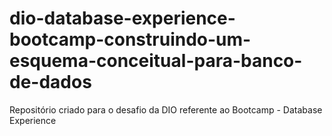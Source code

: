 # dio-database-experience-bootcamp-construindo-um-esquema-conceitual-para-banco-de-dados
Repositório criado para o desafio da DIO referente ao Bootcamp - Database Experience

